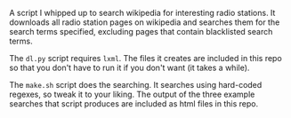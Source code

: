 A script I whipped up to search wikipedia for interesting radio stations. It
downloads all radio station pages on wikipedia and searches them for the
search terms specified, excluding pages that contain blacklisted search terms.

The `dl.py` script requires `lxml`. The files it creates are included in this
repo so that you don't have to run it if you don't want (it takes a while).

The `make.sh` script does the searching. It searches using hard-coded regexes,
so tweak it to your liking. The output of the three example searches that script
produces are included as html files in this repo.

